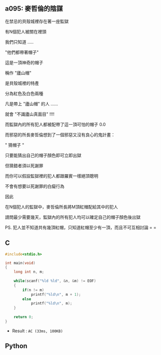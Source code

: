 ## a095: 麥哲倫的陰謀
在禁忌的貝殼城裡存在著一座監獄

有N個犯人被關在裡頭

我們只知道 .....

"他們都帶著帽子" 

這是一頂神奇的帽子
 
稱作 "廬山帽"
 
是貝殼城裡的特產

分為紅色及白色兩種 

凡是帶上 "廬山帽" 的人 ......

就會 "不識廬山真面目" !!!!

而監獄內的所有犯人都被配帶了這一頂可怕的帽子 0.0

而邪惡的所長麥哲倫想到了一個邪惡又沒有良心的鬼計畫：

" 猜帽子 "
 
 
只要能猜出自己的帽子顏色即可立即出獄

但猜錯者須以死謝罪 

 

而你可以假設監獄裡的犯人都跟羅賓一樣絕頂聰明

不會有想要以死謝罪的白癡行為

因此

在N個犯人的監獄中，麥哲倫所長將M頂紅帽配給其中的犯人

請問最少需要幾天，監獄內的所有犯人均可以確定自己的帽子顏色後出獄

 

PS. 犯人並不知道共有幾頂紅帽，只知道紅帽至少有一頂，而且不可互相討論 = =

## C
```C
#include<stdio.h>

int main(void)
{
	long int n, m;
	
	while(scanf("%ld %ld", &n, &m) != EOF)
	{
		if(n != m)
			printf("%ld\n", m + 1);
		else
			printf("%ld\n", m);
	}
	
	return 0;
}
```
 * Result : `AC (33ms, 100KB)`

## Python
